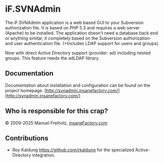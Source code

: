 iF.SVNAdmin
===========
The iF.SVNAdmin application is a web based GUI to your Subversion authorization 
file. It is based on PHP 5.3 and requires a web server (Apache) to be installed. 
The application doesn’t need a database back end or anything similar, it 
completely based on the Subversion authorization- and user authentication file. 
(+Includes LDAP support for users and groups).

Now with direct Active Directory support (provider: ad) including nested groups.
This feature needs the adLDAP library.


Documentation
-------------
Documentation about installation and configuration can be found on the project homepage.
[http://svnadmin.insanefactory.com/](http://svnadmin.insanefactory.com/)


Who is responsible for this crap?
---------------------------------
&copy; 2009-2025 Manuel Freiholz, [insaneFactory.com](http://www.insanefactory.com/)


Contributions
-------------
- Roy Kaldung <https://github.com/rkaldung> for the specialized Active-Directory integration.
